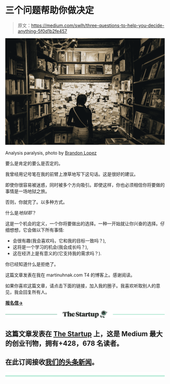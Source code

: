 # 三个问题帮助你做决定

> 原文：<https://medium.com/swlh/three-questions-to-help-you-decide-anything-5f0d1b2fe457>

![](img/76d19b043719107382da28f0c66a8af7.png)

Analysis paralysis, photo by [Brandon Lopez](https://unsplash.com/@itsbrandonlopez?utm_source=medium&utm_medium=referral)

要么是肯定的要么是否定的。

我曾经用记号笔在我的前臂上潦草地写下这句话。这是很好的建议。

即使你很容易被迷惑，同时被多个方向吸引。即使这样，你也必须相信你将要做的事情是一场地狱之旅。

否则，你就完了。以多种方式。

什么是*地狱耶*？

这是一个机会的定义，一个你将要做出的选择。一种一开始就让你兴奋的选择。仔细想想，它会做以下所有事情:

*   会很有趣(我会喜欢吗，它和我的目标一致吗？),
*   这将是一个学习的机会(我会成长吗？),
*   这在经济上是有意义的(它支持我的需求吗？).

你已经知道什么是拒绝了。

这篇文章发表在我在 martinuhnak.com T4 的博客上。感谢阅读。

如果你喜欢这篇文章，请点击下面的链接，加入我的圈子。我喜欢听取别人的意见，我会回复所有人。

[**报名信→**](https://mailchi.mp/a7d6819a370d/signupforletters)

[![](img/308a8d84fb9b2fab43d66c117fcc4bb4.png)](https://medium.com/swlh)

## 这篇文章发表在 [The Startup](https://medium.com/swlh) 上，这是 Medium 最大的创业刊物，拥有+428，678 名读者。

## 在此订阅接收[我们的头条新闻](https://growthsupply.com/the-startup-newsletter/)。

[![](img/b0164736ea17a63403e660de5dedf91a.png)](https://medium.com/swlh)